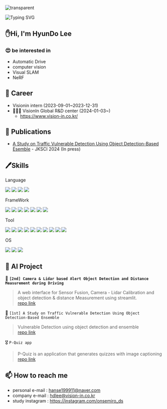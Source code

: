 ![transparent](https://capsule-render.vercel.app/api?type=transparent&fontColor=703ee5&text=hyundo's%20Data%20Story&height=150&fontSize=60&desc=AutoDrive%20SLAM%20computervision&descAlignY=75&descAlign=60)

![Typing SVG](https://readme-typing-svg.demolab.com/?lines=Auto+drive+|+computer+vision;Visual+SLAM+|+NeRF)

## ✋Hi, I'm HyunDo Lee
### 😍 be interested in
  - Automatic Drive
  - computer vision
  - Visual SLAM
  - NeRF

## 💼 Career
- Visionin intern (2023-09-01~2023-12-31)
- 🧑🏻‍💻 VisionIn Global R&D center (2024-01-03~)
  - https://www.vision-in.co.kr/

## 📝 Publications
- [A Study on Traffic Vulnerable Detection Using Object Detection-Based Esemble](https://github.com/onsemiro11/A-Study-on-Traffic-Vulnerable-Detection-Using-Object-Detection-Based-Esemble) - JKSCI 2024 (In press)
## 🖊️Skills

Language

<img src="https://img.shields.io/badge/Python-3776AB?style=flat&logo=Python&logoColor=white"/> <img src="https://img.shields.io/badge/Dart-0175C2?style=flat&logo=dart&logoColor=white"/> <img src="https://img.shields.io/badge/R-276DC3?style=flat&logo=R&logoColor=white"/> <img src="https://img.shields.io/badge/flutter-02569B?style=flat&logo=flutter&logoColor=white">

FrameWork

<img src="https://img.shields.io/badge/Pytorch-EE4C2C?style=flat&logo=Pytorch&logoColor=white"/> <img src="https://img.shields.io/badge/Tensorflow-F37626?style=flat&logo=Tensorflow&logoColor=white"/> <img src="https://img.shields.io/badge/scikit learn-F7931E?style=flat&logo=scikit learn&logoColor=white"/> <img src="https://img.shields.io/badge/Pandas-150458?style=flat&logo=Pandas&logoColor=white"/> <img src="https://img.shields.io/badge/Numpy-013243?style=flat&logo=Numpy&logoColor=white"/> <img src="https://img.shields.io/badge/Streamlit-FF4B4B?style=flat&logo=Streamlit&logoColor=white"/> <img src="https://img.shields.io/badge/flask-000000?style=flat&logo=flask&logoColor=white">

Tool

<img src="https://img.shields.io/badge/Docker-2496ED?style=flat&logo=Docker&logoColor=white"/> <img src="https://img.shields.io/badge/ros-noetic?style=flat&logo=ros&logoColor=black"/> <img src="https://img.shields.io/badge/Jupyter-F37626?style=flat&logo=Jupyter&logoColor=white"/> <img src="https://img.shields.io/badge/Visual Studio Code-007ACC?style=flat&logo=Visual Studio Code&logoColor=white"/> <img src="https://img.shields.io/badge/Visual Studio-5C2D91?style=flat&logo=Visual Studio&logoColor=white"/> <img src="https://img.shields.io/badge/Slack-4A154B?style=flat&logo=slack&logoColor=white"/> <img src="https://img.shields.io/badge/Discord-5865F2?style=flat&logo=Discord&logoColor=white"/> <img src="https://img.shields.io/badge/GitHub-100000?style=flat&logo=github&logoColor=white"/> <img src="https://img.shields.io/badge/Notion-000000?style=flat&logo=notion&logoColor=white"/> <img src="https://img.shields.io/badge/Tistory-000000?style=flat&logo=Tistory&logoColor=white"/>

OS

<img src="https://img.shields.io/badge/mac%20os-000000?style=flat&logo=apple&logoColor=white"/> <img src="https://img.shields.io/badge/linux-FCC624?style=flat&logo=linux&logoColor=black"> <img src="https://img.shields.io/badge/Windows-0078D4?style=flat&logo=Windows&logoColor=black"> 

## 📒 AI Project
🥈 **`[2nd] Camera & Lidar based Alert Object Detection and Distance Measurement during Driving`**
> A web interface for Sensor Fusion, Camera - Lidar Calibration and object detection & distance Measurement using streamlit.\
> [repo link]([https://github.com/lastdefiance20/TryYours-Virtual-Try-On](https://github.com/onsemiro11/-Camera-and-Lidar-based-Alert-Object-Detection-and-Distance-Measurement-during-Driving))

🥇 `[1st] A Study on Traffic Vulnerable Detection Using Object Detection-Based Ensemble`
> Vulnerable Detection using object detection and ensemble\
> [repo link]([https://github.com/lastdefiance20/jaeho](https://github.com/onsemiro11/A-Study-on-Traffic-Vulnerable-Detection-Using-Object-Detection-Based-Ensemble/tree/main))

🎖️ `P-Quiz app`
> P-Quiz is an application that generates quizzes with image captioning\
> [repo link]([[https://github.com/lastdefiance20/jaeho](https://github.com/onsemiro11/A-Study-on-Traffic-Vulnerable-Detection-Using-Object-Detection-Based-Ensemble/tree/main)](https://github.com/onsemiro11/P-Quiz_APP_image_captioning))

## 📫 How to reach me
- personal e-mail : hanse199911@naver.com
- company e-mail : hdlee@vision-in.co.kr
- study instagram : https://instagram.com/onsemiro_ds
